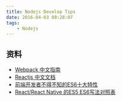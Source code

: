 ```yaml
---
title: Nodejs Develop Tips
date: 2016-04-03 08:28:07
tags:
    - Nodejs
---
```


## 资料
- [Webpack 中文指南](https://zhaoda.gitbooks.io/webpack/content/)
- [Reactjs 中文文档](http://reactjs.cn/)
- [前端开发者不得不知的ES6十大特性](http://www.alloyteam.com/2016/03/es6-front-end-developers-will-have-to-know-the-top-ten-properties/)
- [React/React Native 的ES5 ES6写法对照表](http://bbs.reactnative.cn/topic/15/react-react-native-%E7%9A%84es5-es6%E5%86%99%E6%B3%95%E5%AF%B9%E7%85%A7%E8%A1%A8)